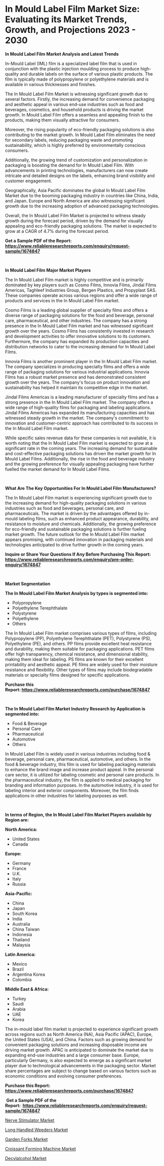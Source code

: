 <p><h1>In Mould Label Film Market Size: Evaluating its Market Trends, Growth, and Projections 2023 - 2030</h1></p><p><strong>In Mould Label Film Market Analysis and Latest Trends</strong></p>
<p><p>In-Mould Label (IML) film is a specialized label film that is used in conjunction with the plastic injection moulding process to produce high-quality and durable labels on the surface of various plastic products. The film is typically made of polypropylene or polyethylene materials and is available in various thicknesses and finishes.</p><p>The In Mould Label Film Market is witnessing significant growth due to several factors. Firstly, the increasing demand for convenience packaging and aesthetic appeal in various end-use industries such as food and beverages, cosmetics, and household products is driving the market growth. In Mould Label Film offers a seamless and appealing finish to the products, making them visually attractive for consumers.</p><p>Moreover, the rising popularity of eco-friendly packaging solutions is also contributing to the market growth. In Mould Label Film eliminates the need for secondary labels, reducing packaging waste and promoting sustainability, which is highly preferred by environmentally conscious consumers.</p><p>Additionally, the growing trend of customization and personalization in packaging is boosting the demand for In Mould Label Film. With advancements in printing technologies, manufacturers can now create intricate and detailed designs on the labels, enhancing brand visibility and customer engagement.</p><p>Geographically, Asia Pacific dominates the global In Mould Label Film Market due to the booming packaging industry in countries like China, India, and Japan. Europe and North America are also witnessing significant growth due to the increasing adoption of advanced packaging technologies.</p><p>Overall, the In Mould Label Film Market is projected to witness steady growth during the forecast period, driven by the demand for visually appealing and eco-friendly packaging solutions. The market is expected to grow at a CAGR of 4.7% during the forecast period.</p></p>
<p><strong>Get a Sample PDF of the Report:&nbsp; <a href="https://www.reliableresearchreports.com/enquiry/request-sample/1674847">https://www.reliableresearchreports.com/enquiry/request-sample/1674847</a></strong></p>
<p>&nbsp;</p>
<p><strong>In Mould Label Film Major Market Players</strong></p>
<p><p>The In Mould Label Film market is highly competitive and is primarily dominated by key players such as Cosmo Films, Innovia Films, Jindal Films Americas, Taghleef Industries Group, Bergen Plastics, and Propyplast SAS. These companies operate across various regions and offer a wide range of products and services in the In Mould Label Film market.</p><p>Cosmo Films is a leading global supplier of specialty films and offers a diverse range of packaging solutions for the food and beverage, personal care, pharmaceutical, and other industries. The company has a strong presence in the In Mould Label Film market and has witnessed significant growth over the years. Cosmo Films has consistently invested in research and development activities to offer innovative solutions to its customers. Furthermore, the company has expanded its production capacities and distribution networks to cater to the increasing demand for In Mould Label Films.</p><p>Innovia Films is another prominent player in the In Mould Label Film market. The company specializes in producing specialty films and offers a wide range of packaging solutions for various industrial applications. Innovia Films has a robust market presence and has demonstrated consistent growth over the years. The company's focus on product innovation and sustainability has helped it maintain its competitive edge in the market.</p><p>Jindal Films Americas is a leading manufacturer of specialty films and has a strong presence in the In Mould Label Film market. The company offers a wide range of high-quality films for packaging and labeling applications. Jindal Films Americas has expanded its manufacturing capacities and has witnessed steady growth in the market. The company's commitment to innovation and customer-centric approach has contributed to its success in the In Mould Label Film market.</p><p>While specific sales revenue data for these companies is not available, it is worth noting that the In Mould Label Film market is expected to grow at a significant rate in the coming years. The increasing demand for sustainable and cost-effective packaging solutions has driven the market growth for In Mould Label Films. Additionally, the rise in the food and beverage industry and the growing preference for visually appealing packaging have further fuelled the market demand for In Mould Label Films.</p></p>
<p>&nbsp;</p>
<p><strong>What Are The Key Opportunities For In Mould Label Film Manufacturers?</strong></p>
<p><p>The In Mould Label Film market is experiencing significant growth due to the increasing demand for high-quality packaging solutions in various industries such as food and beverages, personal care, and pharmaceuticals. The market is driven by the advantages offered by in-mould labeling films, such as enhanced product appearance, durability, and resistance to moisture and chemicals. Additionally, the growing preference for eco-friendly and sustainable packaging solutions is further fueling market growth. The future outlook for the In Mould Label Film market appears promising, with continued innovation in packaging materials and technologies anticipated to drive further growth in the coming years.</p></p>
<p><strong>Inquire or Share Your Questions If Any Before Purchasing This Report: <a href="https://www.reliableresearchreports.com/enquiry/pre-order-enquiry/1674847">https://www.reliableresearchreports.com/enquiry/pre-order-enquiry/1674847</a></strong></p>
<p>&nbsp;</p>
<p><strong>Market Segmentation</strong></p>
<p><strong>The In Mould Label Film Market Analysis by types is segmented into:</strong></p>
<p><ul><li>Polypropylene</li><li>Polyethylene Terephthalate</li><li>Polystyrene</li><li>Polyethylene</li><li>Others</li></ul></p>
<p><p>The In Mould Label Film market comprises various types of films, including Polypropylene (PP), Polyethylene Terephthalate (PET), Polystyrene (PS), Polyethylene (PE), and others. PP films provide excellent heat resistance and durability, making them suitable for packaging applications. PET films offer high transparency, chemical resistance, and dimensional stability, making them ideal for labeling. PS films are known for their excellent printability and aesthetic appeal. PE films are widely used for their moisture resistance and flexibility. Other types of films may include biodegradable materials or specialty films designed for specific applications.</p></p>
<p><strong>Purchase this Report:&nbsp;<a href="https://www.reliableresearchreports.com/purchase/1674847">https://www.reliableresearchreports.com/purchase/1674847</a></strong></p>
<p>&nbsp;</p>
<p><strong>The In Mould Label Film Market Industry Research by Application is segmented into:</strong></p>
<p><ul><li>Food & Beverage</li><li>Personal Care</li><li>Pharmaceutical</li><li>Automotive</li><li>Others</li></ul></p>
<p><p>In Mould Label Film is widely used in various industries including food & beverage, personal care, pharmaceutical, automotive, and others. In the food & beverage industry, this film is used for labeling packaging materials to enhance the brand image and increase product appeal. In the personal care sector, it is utilized for labeling cosmetic and personal care products. In the pharmaceutical industry, the film is applied to medical packaging for branding and information purposes. In the automotive industry, it is used for labeling interior and exterior components. Moreover, the film finds applications in other industries for labeling purposes as well.</p></p>
<p>&nbsp;</p>
<p><strong>In terms of Region, the In Mould Label Film Market Players available by Region are:</strong></p>
<p>
    <p> <strong> North America: </strong>
        <ul>
            <li>United States</li>
            <li>Canada</li>
        </ul>
        </p> 
    <p> <strong> Europe: </strong>
        <ul>
            <li>Germany</li>
            <li>France</li>
            <li>U.K.</li>
            <li>Italy</li>
            <li>Russia</li>
        </ul>
        </p> 
    <p> <strong> Asia-Pacific: </strong>
        <ul>
            <li>China</li>
            <li>Japan</li>
            <li>South Korea</li>
            <li>India</li>
            <li>Australia</li>
            <li>China Taiwan</li>
            <li>Indonesia</li>
            <li>Thailand</li>
            <li>Malaysia</li>
        </ul>
        </p> 
    <p> <strong> Latin America: </strong>
        <ul>
            <li>Mexico</li>
            <li>Brazil</li>
            <li>Argentina Korea</li>
            <li>Colombia</li>
        </ul>
        </p> 
    <p> <strong> Middle East & Africa: </strong>
        <ul>
            <li>Turkey</li>
            <li>Saudi</li>
            <li>Arabia</li>
            <li>UAE</li>
            <li>Korea</li>
        </ul>
    </p>
    </p>
<p><p>The in-mould label film market is projected to experience significant growth across regions such as North America (NA), Asia Pacific (APAC), Europe, the United States (USA), and China. Factors such as growing demand for convenient packaging solutions and increasing disposable income are driving market growth. APAC is anticipated to dominate the market due to expanding end-use industries and a large consumer base. Europe, particularly Germany, is also expected to emerge as a significant market player due to technological advancements in the packaging sector. Market share percentages are subject to change based on various factors such as economic conditions and evolving consumer preferences.</p></p>
<p><strong>Purchase this Report: <a href="https://www.reliableresearchreports.com/purchase/1674847">https://www.reliableresearchreports.com/purchase/1674847</a></strong></p>
<p>&nbsp;<strong>Get a Sample PDF of the Report:&nbsp;&nbsp;<a href="https://www.reliableresearchreports.com/enquiry/request-sample/1674847">https://www.reliableresearchreports.com/enquiry/request-sample/1674847</a></strong></p>
<p><strong></strong></p>
<p><p><a href="https://www.linkedin.com/pulse/nerve-stimulator-market-insights-players-forecast-till-kjhnf/">Nerve Stimulator Market</a></p><p><a href="https://github.com/jonneygiverf/Market-Research-Report-List-1/blob/main/long-handled-weeders-market.md">Long Handled Weeders Market</a></p><p><a href="https://github.com/prosalinda88/Market-Research-Report-List-1/blob/main/garden-forks-market.md">Garden Forks Market</a></p><p><a href="https://medium.com/@jasperkuhic2023/croissant-forming-machine-market-size-market-outlook-and-market-forecast-2023-to-2030-0b2ce711fdbe">Croissant Forming Machine Market</a></p><p><a href="https://medium.com/@nicosmitham/decylalcohol-nbsp-market-focuses-on-market-share-size-and-projected-forecast-till-2030-921e501304cc">Decylalcohol Market</a></p></p>